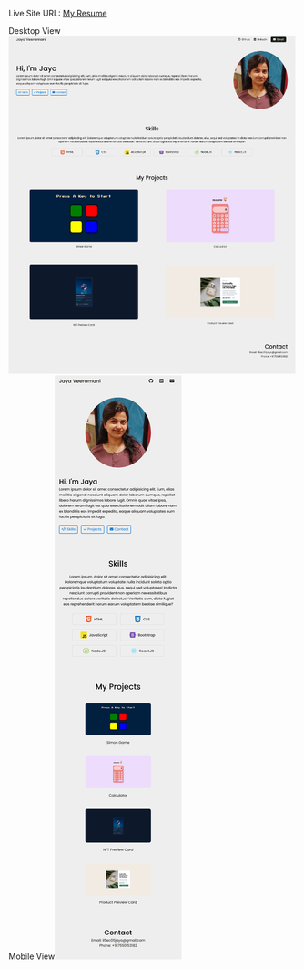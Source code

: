 Live Site URL: [My Resume](https://1drv.ms/w/c/706f35604023b67d/EftY0B5QRf1IpxXKJYzHrdwB_AzEfNk1ksSaxfOtAGtvHQ?e=sbwIGQ)

Desktop View![Screenshot of my personal portfolio website - Desktop view](images/My%20Portfolio!.png)
Mobile View![Screenshot of my personal portfolio website - Mobile view](images/My%20Portfolio!%20mobile%20view.png)